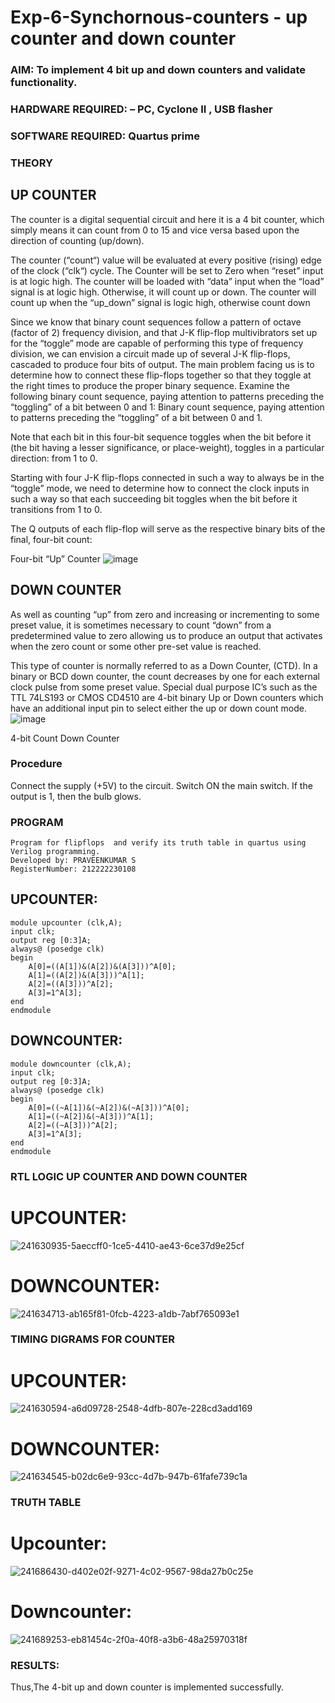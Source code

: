 # Exp-6-Synchornous-counters - up counter and down counter 
### AIM: To implement 4 bit up and down counters and validate  functionality.
### HARDWARE REQUIRED:  – PC, Cyclone II , USB flasher
### SOFTWARE REQUIRED:   Quartus prime
### THEORY 

## UP COUNTER 
The counter is a digital sequential circuit and here it is a 4 bit counter, which simply means it can count from 0 to 15 and vice versa based upon the direction of counting (up/down). 

The counter (“count“) value will be evaluated at every positive (rising) edge of the clock (“clk“) cycle.
The Counter will be set to Zero when “reset” input is at logic high.
The counter will be loaded with “data” input when the “load” signal is at logic high. Otherwise, it will count up or down.
The counter will count up when the “up_down” signal is logic high, otherwise count down

Since we know that binary count sequences follow a pattern of octave (factor of 2) frequency division, and that J-K flip-flop multivibrators set up for the “toggle” mode are capable of performing this type of frequency division, we can envision a circuit made up of several J-K flip-flops, cascaded to produce four bits of output.
The main problem facing us is to determine how to connect these flip-flops together so that they toggle at the right times to produce the proper binary sequence.
Examine the following binary count sequence, paying attention to patterns preceding the “toggling” of a bit between 0 and 1:
Binary count sequence, paying attention to patterns preceding the “toggling” of a bit between 0 and 1.

Note that each bit in this four-bit sequence toggles when the bit before it (the bit having a lesser significance, or place-weight), toggles in a particular direction: from 1 to 0.



 
 

Starting with four J-K flip-flops connected in such a way to always be in the “toggle” mode, we need to determine how to connect the clock inputs in such a way so that each succeeding bit toggles when the bit before it transitions from 1 to 0.

The Q outputs of each flip-flop will serve as the respective binary bits of the final, four-bit count:

 
 

Four-bit “Up” Counter
![image](https://user-images.githubusercontent.com/36288975/169644758-b2f4339d-9532-40c5-af40-8f4f8c942e2c.png)



## DOWN COUNTER 

As well as counting “up” from zero and increasing or incrementing to some preset value, it is sometimes necessary to count “down” from a predetermined value to zero allowing us to produce an output that activates when the zero count or some other pre-set value is reached.

This type of counter is normally referred to as a Down Counter, (CTD). In a binary or BCD down counter, the count decreases by one for each external clock pulse from some preset value. Special dual purpose IC’s such as the TTL 74LS193 or CMOS CD4510 are 4-bit binary Up or Down counters which have an additional input pin to select either the up or down count mode.
![image](https://user-images.githubusercontent.com/36288975/169644844-1a14e123-7228-4ed8-81a9-eb937dff4ac8.png)


4-bit Count Down Counter
### Procedure
Connect the supply (+5V) to the circuit. Switch ON the main switch. If the output is 1, then the bulb glows.



### PROGRAM 
```
Program for flipflops  and verify its truth table in quartus using Verilog programming.
Developed by: PRAVEENKUMAR S
RegisterNumber: 212222230108 
```

## UPCOUNTER:
```
module upcounter (clk,A);
input clk;
output reg [0:3]A;
always@ (posedge clk)
begin
	A[0]=((A[1])&(A[2])&(A[3]))^A[0];
	A[1]=((A[2])&(A[3]))^A[1];
	A[2]=((A[3]))^A[2];
	A[3]=1^A[3];
end
endmodule
```

## DOWNCOUNTER:
```
module downcounter (clk,A);
input clk;
output reg [0:3]A;
always@ (posedge clk)
begin
	A[0]=((~A[1])&(~A[2])&(~A[3]))^A[0];
	A[1]=((~A[2])&(~A[3]))^A[1];
	A[2]=((~A[3]))^A[2];
	A[3]=1^A[3];
end
endmodule
```

### RTL LOGIC UP COUNTER AND DOWN COUNTER  
# UPCOUNTER:
![241630935-5aeccff0-1ce5-4410-ae43-6ce37d9e25cf](https://github.com/Praveenkumar2004-dev/Exp-7-Synchornous-counters-/assets/119559827/5e4a5bb4-566f-4b44-b4d2-b2b186e106bc)

# DOWNCOUNTER:
![241634713-ab165f81-0fcb-4223-a1db-7abf765093e1](https://github.com/Praveenkumar2004-dev/Exp-7-Synchornous-counters-/assets/119559827/8d667337-31a6-4d65-abbe-e57c41116037)


### TIMING DIGRAMS FOR COUNTER  
# UPCOUNTER:
![241630594-a6d09728-2548-4dfb-807e-228cd3add169](https://github.com/Praveenkumar2004-dev/Exp-7-Synchornous-counters-/assets/119559827/3c0925be-632c-4fda-85c8-05a6f478bd3a)

# DOWNCOUNTER:
![241634545-b02dc6e9-93cc-4d7b-947b-61fafe739c1a](https://github.com/Praveenkumar2004-dev/Exp-7-Synchornous-counters-/assets/119559827/dfb2ba0c-d2e7-4c66-b963-b93494a6d37e)


### TRUTH TABLE 
# Upcounter:
![241686430-d402e02f-9271-4c02-9567-98da27b0c25e](https://github.com/Praveenkumar2004-dev/Exp-7-Synchornous-counters-/assets/119559827/f9d77c0f-a2a9-4653-a5d2-21c7ca98dc18)

# Downcounter:
![241689253-eb81454c-2f0a-40f8-a3b6-48a25970318f](https://github.com/Praveenkumar2004-dev/Exp-7-Synchornous-counters-/assets/119559827/5d25cf06-6b4f-4b61-a8e7-ef80db722b6c)


### RESULTS:
Thus,The 4-bit up and down counter is implemented successfully.
